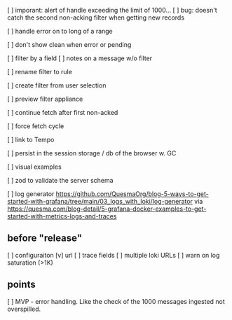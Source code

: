 [ ] imporant: alert of handle exceeding the limit of 1000...
[ ] bug: doesn't catch the second non-acking filter when getting new records

[ ] handle error on to long of a range

[ ] don't show clean when error or pending

[ ] filter by a field
[ ] notes on a message w/o filter

[ ] rename filter to rule

[ ] create filter from user selection 

[ ] preview filter appliance

[ ] continue fetch after first non-acked

[ ] force fetch cycle

[ ] link to Tempo

[ ] persist in the session storage / db of the browser w. GC

[ ] visual examples

[ ] zod to validate the server schema

[ ] log generator 
    https://github.com/QuesmaOrg/blog-5-ways-to-get-started-with-grafana/tree/main/03_logs_with_loki/log-generator 
    via https://quesma.com/blog-detail/5-grafana-docker-examples-to-get-started-with-metrics-logs-and-traces 

## before "release"

[ ] configuraiton 
    [v] url
    [ ] trace fields 
[ ] multiple loki URLs 
[ ] warn on log saturation (>1K)

## points

[ ] MVP - error handling. Like the check of the 1000 messages ingested not overspilled.